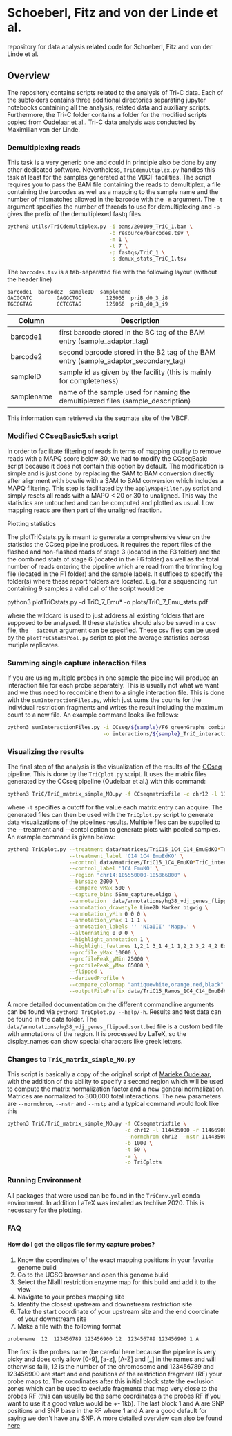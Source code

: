 # Schoeberl, Fitz and von der Linde et al.
repository for data analysis related code for Schoeberl, Fitz and von der Linde et al.

## Overview
The repository contains scripts related to the analysis of Tri-C data. Each of the subfolders contains three additional directories separating jupyter notebooks containing all the analysis, related data and auxiliary scripts. Furthermore, the Tri-C folder contains a folder for the modified scripts copied from [Oudelaar et al.](https://github.com/oudelaar/TriC). Tri-C data analysis was conducted by Maximilian von der Linde.

### Demultiplexing reads
This task is a very generic one and could in principle also be done by any other dedicated software. Nevertheless, `TriCdemultiplex.py` handles this task at least for the samples generated at the VBCF facilities. The script requires you to pass the BAM file containing the reads to demultiplex, a file containing the barcodes as well as a mapping to the sample name and the number of mismatches allowed in the barcode with the `-m` argument. The `-t` argument specifies the number of threads to use for demultiplexing and `-p` gives the prefix of the demultiplexed fastq files.
```bash
python3 utils/TriCdemultiplex.py -i bams/200109_TriC_1.bam \
                                 -b resource/barcodes.tsv \
                                 -m 1 \
                                 -t 7 \
                                 -p fastqs/TriC_1 \
                                 -s demux_stats_TriC_1.tsv
```
The `barcodes.tsv` is a tab-separated file with the following layout (without the header line)
```
barcode1  barcode2  sampleID  samplename
GACGCATC        GAGGCTGC        125065  priB_d0_3_i8
TGCCGTAG        CCTCGTAG        125066  priB_d0_3_i9
```
|Column |Description|
|---|---|
|barcode1 |first barcode stored in the BC tag of the BAM entry (sample_adaptor_tag) |
|barcode2 |second barcode stored in the B2 tag of the BAM entry (sample_adaptor_secondary_tag)  |
|sampleID |sample id as given by the facility (this is mainly for completeness) |
|samplename |name of the sample used for naming the demultiplexed files (sample_description) |

This information can retrieved via the seqmate site of the VBCF.

### Modified CCseqBasic5.sh script
In order to facilitate filtering of reads in terms of mapping quality to remove reads with a MAPQ score below 30, we had to modify the CCseqBasic script because it does not contain this option by default. The modification is simple and is just done by replacing the SAM to BAM conversion directly after alignment with bowtie with a SAM to BAM conversion which includes a MAPQ filtering. This step is facilitated by the `applyMapqFilter.py` script and simply resets all reads with a MAPQ < 20 or 30 to unaligned. This way the statistics are untouched and can be computed and plotted as usual. Low mapping reads are then part of the unaligned fraction.

Plotting statistics

The plotTriCstats.py is meant to generate a comprehensive view on the statistics the CCseq pipeline produces. It requires the report files of the flashed and non-flashed reads of stage 3 (located in the F3 folder) and the the combined stats of stage 6 (located in the F6 folder) as well as the total number of reads entering the pipeline which are read from the trimming log file (located in the F1 folder) and the sample labels. It suffices to specify the folder(s) where these report folders are located. E.g. for a sequencing run containing 9 samples a valid call of the script would be

python3 plotTriCstats.py -d TriC_7_Emu*
                         -o plots/TriC_7_Emu_stats.pdf

where the wildcard is used to just address all existing folders that are supposed to be analysed.
If these statistics should also be saved in a csv file, the `--dataOut` argument can be specified.
These csv files can be used by the `plotTriCstatsPool.py` script to plot the average statistics across mutiple replicates.

### Summing single capture interaction files
If you are using multiple probes in one sample the pipeline will produce an interaction file for each probe separately. This is usually not what we want and we thus need to recombine them to a single interaction file. This is done with the `sumInteractionFiles.py`, which just sums the counts for the individual restriction fragments and writes the result including the maximum count to a new file. An example command looks like follows:
```bash
python3 sumInteractionFiles.py -i CCseq/${sample}/F6_greenGraphs_combined_sample_CS5/sample_TriC/sample_*_TriC_interactions.txt \
                               -o interactions/${sample}_TriC_interactions.txt
```

### Visualizing the results
The final step of the analysis is the visualization of the results of the [CCseq](https://github.com/Hughes-Genome-Group/CCseqBasicS) pipeline. This is done by the `TriCplot.py` script. It uses the matrix files generated by the CCseq pipeline (Oudelaar et al.) with this command:
```bash
python3 TriC/TriC_matrix_simple_MO.py -f CCseqmatrixfile -c chr12 -l 114435000 -r 114669000 -b 1000 -t 80 -a -o folder
```
where `-t` specifies a cutoff for the value each matrix entry can acquire. The generated files can then be used with the `TriCplot.py` script to generate data visualizations of the pipelines results. Multiple files can be supplied to the --treatment and --contol option to generate plots with pooled samples. An example command is given below:
```bash
python3 TriCplot.py --treatment data/matrices/TriC15_1C4_C14_EmuEdKO*TriC_interactions_2000_RAW.tab \
                    --treatment_label 'C14 1C4 EmuEdKO' \
                    --control data/matrices/TriC15_1C4_EmuKO*TriC_interactions_2000_RAW.tab \
                    --control_label '1C4 EmuKO' \
                    --region "chr14:105550000-105866000" \
                    --binsize 2000 \
                    --compare_vMax 500 \
                    --capture_bins 5Smu_capture.oligo \
                    --annotation  data/annotations/hg38_vdj_genes_flipped.sort.bed  data/annotations/hg38_vdj_REs.bed  data/annotations/hg38_mappability.bw \
                    --annotation_drawstyle Line2D Marker bigwig \
                    --annotation_yMin 0 0 0 \
                    --annotation_yMax 1 1 1 \
                    --annotation_labels '' 'NIaIII' 'Mapp.' \
                    --alternating 0 0 0 \
                    --highlight_annotation 1 \
                    --highlight_features 1,2_1 3_1 4_1 1,2_2 3_2 4_2 Ed Emu \
                    --profile_yMax 10000 \
                    --profilePeak_yMin 25000 \
                    --profilePeak_yMax 65000 \
                    --flipped \
                    --derivedProfile \
                    --compare_colormap "antiquewhite,orange,red,black" \
                    --outputFilePrefix data/TriC15_Ramos_1C4_C14_EmuEdKO_EmuKO_2kb_mapq30_s500  
```
A more detailed documentation on the different commandline arguments can be found via `python3 TriCplot.py --help/-h`. Results and test data can be found in the data folder. The `data/annotations/hg38_vdj_genes_flipped.sort.bed` file is a custom bed file with annotations of the region. It is processed by LaTeX, so the display_names can show special characters like greek letters.

### Changes to `TriC_matrix_simple_MO.py`
This script is basically a copy of the original script of [Marieke Oudelaar](https://github.com/oudelaar/TriC), with the addition of the ability to specify a second region which will be used to compute the matrix normalization factor and a new general normalization. Matrices are normalized to 300,000 total interactions. The new parameters are `--normchrom`, `--nstr` and `--nstp` and a typical command would look like this
```bash
python3 TriC/TriC_matrix_simple_MO.py -f CCseqmatrixfile \
                                      -c chr12 -l 114435000 -r 114669000 \
                                      --normchrom chr12 --nstr 114435000 --nstp 114496000 \
                                      -b 1000 \
                                      -t 50 \
                                      -a \
                                      -o TriCplots
```

### Running Environment
All packages that were used can be found in the `TriCenv.yml` conda environment. In addition LaTeX was installed as techlive 2020. This is necessary for the plotting. 

### FAQ
#### How do I get the oligos file for my capture probes?
 1. Know the coordinates of the exact mapping positions in your favorite genome build
 2. Go to the UCSC browser and open this genome build
 3. Select the NlaIII restriction enzyme map for this build and add it to the view
 4. Navigate to your probes mapping site
 5. Identify the closest upstream and downstream restriction site
 6. Take the start coordinate of your upstream site and the end coordinate of your downstream site
 7. Make a file with the following format
 ```
 probename  12  123456789 123456900 12  123456789 123456900 1 A
 ```
 The first is the probes name (be careful here because the pipeline is very picky and does only allow \[0-9\], \[a-z\], \[A-Z\] and \[\_\] in the names and will otherwise fail), 12 is the number of the chromosome and 123456789 and 123456900 are start and end positions of the restriction fragment (RF) your probe maps to. The coordinates after this initial block state the exclusion zones which can be used to exclude fragments that map very close to the probes RF (this can usually be the same coordinates a the probes RF if you want to use it a good value would be +- 1kb). The last block 1 and A are SNP positions and SNP base in the RF where 1 and A are a good default for saying we don't have any SNP. A more detailed overview can also be found [here](http://userweb.molbiol.ox.ac.uk/public/telenius/captureManual/oligofile.html)
